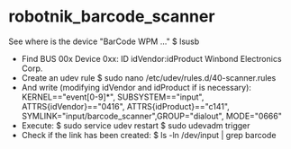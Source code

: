# robotnik_barcode_scanner

See where is the device "BarCode WPM ..."
  $ lsusb
- Find BUS 00x Device 0xx: ID idVendor:idProduct Winbond Electronics Corp.
- Create an udev rule
  $ sudo nano /etc/udev/rules.d/40-scanner.rules
- And write (modifying idVendor and idProduct if is necessary):
  KERNEL=="event[0-9]*", SUBSYSTEM=="input", ATTRS{idVendor}=="0416", ATTRS{idProduct}=="c141", SYMLINK="input/barcode_scanner",GROUP="dialout", MODE="0666"
- Execute:
  $ sudo service udev restart
  $ sudo udevadm trigger
- Check if the link has been created:
  $ ls -ln /dev/input | grep barcode
